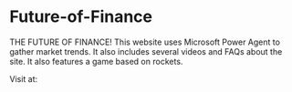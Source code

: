 # Future-of-Finance
THE FUTURE OF FINANCE! This website uses Microsoft Power Agent to gather market trends. It also includes several videos and FAQs about the site. It also features a game based on rockets.

Visit at: 
